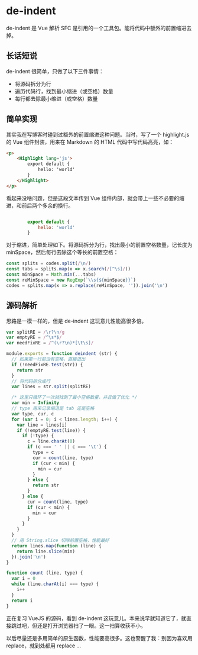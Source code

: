 # de-indent

de-indent 是 Vue 解析 SFC 是引用的一个工具包。能将代码中额外的前置缩进去掉。

## 长话短说

de-indent 很简单，只做了以下三件事情：

* 将源码拆分为行
* 遍历代码行，找到最小缩进（或空格）数量
* 每行都去除最小缩进（或空格）数量

## 简单实现

其实我在写博客时碰到过额外的前置缩进这种问题。当时，写了一个 highlight.js 的 Vue 组件封装，用来在 Markdown 的 HTML 代码中写代码高亮，如：

```markdown
<p>
    <Highlight lang='js'>
        export default {
            hello: 'world'
        }
    </Highlight>
</p>
```

看起来没啥问题，但是这段文本传到 Vue 组件内部，就会带上一些不必要的缩进，和前后两个多余的换行。

```js

        export default {
            hello: 'world'
        }

```

对于缩进，简单处理如下。将源码拆分为行，找出最小的前置空格数量，记长度为 minSpace，然后每行去除这个等长的前置空格：

```js
const splits = codes.split(/\n/)
const tabs = splits.map(x => x.search(/[^\s]/))
const minSpace = Math.min(...tabs)
const reMinSpace = new RegExp(`\\s{${minSpace}}`)
codes = splits.map(x => x.replace(reMinSpace, '')).join('\n')
```

## 源码解析

思路是一模一样的，但是 de-indent 这玩意儿性能高很多倍。

```js
var splitRE = /\r?\n/g
var emptyRE = /^\s*$/
var needFixRE = /^(\r?\n)*[\t\s]/

module.exports = function deindent (str) {
  // 如果第一行前没有空格，直接退出
  if (!needFixRE.test(str)) {
    return str
  }
  // 将代码拆分成行
  var lines = str.split(splitRE)

  /* 这里只循环了一次就找到了最小空格数量，并且做了优化 */
  var min = Infinity
  // type 用来记录缩进是 tab 还是空格
  var type, cur, c 
  for (var i = 0; i < lines.length; i++) {
    var line = lines[i]
    if (!emptyRE.test(line)) {
      if (!type) {
        c = line.charAt(0)
        if (c === ' ' || c === '\t') {
          type = c
          cur = count(line, type)
          if (cur < min) {
            min = cur
          }
        } else {
          return str
        }
      } else {
        cur = count(line, type)
        if (cur < min) {
          min = cur
        }
      }
    }
  }
  // 用 String.slice 切除前置空格，性能最好
  return lines.map(function (line) {
    return line.slice(min)
  }).join('\n')
}

function count (line, type) {
  var i = 0
  while (line.charAt(i) === type) {
    i++
  }
  return i
}
```

正在复习 VueJS 的源码，看到 de-indent 这玩意儿。本来说早就知道它了，就直接跳过吧，但还是打开浏览器扫了一眼。这一扫算收获不小。

以后尽量还是多用简单的原生函数，性能要高很多。这也警醒了我：别因为喜欢用 replace，就到处都用 replace ...